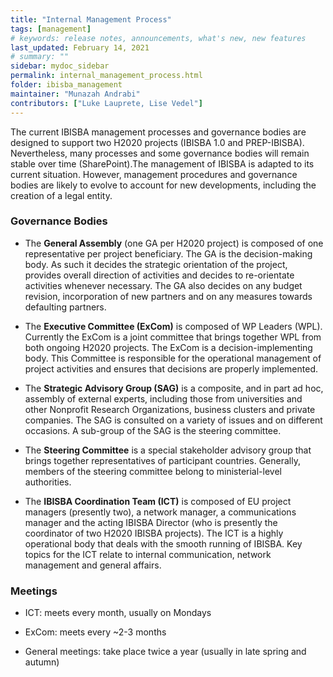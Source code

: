 ```yaml
---
title: "Internal Management Process"
tags: [management]
# keywords: release notes, announcements, what's new, new features
last_updated: February 14, 2021
# summary: ""
sidebar: mydoc_sidebar
permalink: internal_management_process.html
folder: ibisba_management
maintainer: "Munazah Andrabi"
contributors: ["Luke Lauprete, Lise Vedel"]
---  
```


The current IBISBA management processes and governance bodies are designed to support two H2020 projects (IBISBA 1.0 and PREP-IBISBA). Nevertheless, many processes and some governance bodies will remain stable over time (SharePoint).The management of IBISBA is adapted to its current situation. However, management procedures and governance bodies are likely to evolve to account for new developments, including the creation of a legal entity.


### Governance Bodies

* The **General Assembly** (one GA per H2020 project) is composed of one representative per project beneficiary. The GA is the decision-making body. As such it decides the strategic orientation of the project, provides overall direction of activities and decides to re-orientate activities whenever necessary. The GA also decides on any budget revision, incorporation of new partners and on any measures towards defaulting partners.     


* The **Executive Committee (ExCom)** is composed of WP Leaders (WPL). Currently the ExCom is a joint committee that brings together WPL from both ongoing H2020 projects. The ExCom is a decision-implementing body. This Committee is responsible for the operational management of project activities and ensures that decisions are properly implemented.  

* The **Strategic Advisory Group (SAG)** is a composite, and in part ad hoc, assembly of external experts, including those from universities and other Nonprofit Research Organizations, business clusters and private companies. The SAG is consulted on a variety of issues and on different occasions. A sub-group of the SAG is the steering committee.  

* The **Steering Committee** is a special stakeholder advisory group that brings together representatives of participant countries. Generally, members of the steering committee belong to ministerial-level authorities.  

* The **IBISBA Coordination Team (ICT)** is composed of EU project managers (presently two), a network manager, a communications manager and the acting IBISBA Director (who is presently the coordinator of two H2020 IBISBA projects). The ICT is a highly operational body that deals with the smooth running of IBISBA. Key topics for the ICT relate to internal communication, network management and general affairs.  

### Meetings

* ICT: meets every month, usually on Mondays

* ExCom: meets every ~2-3 months

* General meetings: take place twice a year (usually in late spring and autumn)


